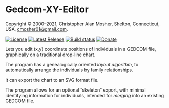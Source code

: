 # Gedcom-XY-Editor

Copyright © 2000–2021, Christopher Alan Mosher, Shelton, Connecticut, USA, <cmosher01@gmail.com>.

[![License](https://img.shields.io/github/license/cmosher01/Gedcom-XY-Editor.svg)](https://www.gnu.org/licenses/gpl.html)
[![Latest Release](https://img.shields.io/github/release-pre/cmosher01/Gedcom-XY-Editor.svg)](https://github.com/cmosher01/Gedcom-XY-Editor/releases/latest)
[![Build status](https://ci.appveyor.com/api/projects/status/9bj77kdl5y8wpwid?svg=true)](https://ci.appveyor.com/project/cmosher01/Gedcom-XY-Editor)
[![Donate](https://img.shields.io/badge/Donate-PayPal-green.svg)](https://www.paypal.com/cgi-bin/webscr?cmd=_s-xclick&hosted_button_id=CVSSQ2BWDCKQ2)

Lets you edit (x,y) coordinate positions of
individuals in a GEDCOM file, graphically on a traditional drop-line chart.

The program has a genealogically oriented *layout algorithm*, to automatically
arrange the individuals by family relationships.

It can export the chart to an SVG format file.

The program allows for an optional “skeleton” export, with minimal identifying
information for individuals, intended for *merging* into an existing GEDCOM
file.
